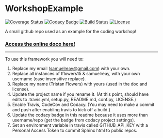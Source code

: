 # WorkshopExample

[![Coverage Status](https://codecov.io/gh/tflowers15/WorkshopExample/branch/master/graph/badge.svg)](https://codecov.io/gh/tflowers15/WorkshopExample)
[![Codacy Badge](https://api.codacy.com/project/badge/Grade/ea7ca374a79c4321952715a228a454f0)](https://www.codacy.com/app/samuelreay/WorkshopExample?utm_source=github.com&amp;utm_medium=referral&amp;utm_content=tflowers15/WorkshopExample&amp;utm_campaign=Badge_Grade)
[![Build Status](https://img.shields.io/travis/tflowers15/WorkshopExample.svg)](https://travis-ci.org/tflowers15/WorkshopExample)
[![License](http://img.shields.io/badge/license-MIT-blue.svg?style=flat)](https://github.com/tflowers15/blob/master/LICENSE)

A small github repo used as an example for the coding workshop!

### [Access the online doco here!](http://tflowers15.github.io/WorkshopExample)

-----------

To use this framework you will need to:


1. Replace my email (samuelreay@gmail.com) with your own.
2. Replace all instances of tflowers15 & samuelreay, with your own username (case insensitive replace).
3. Replace my name (Tristan Flowers) with yours (used in the doc and license).
3. Update the project name if you rename it. (At this point, should have edits to .travis.yml, setup.py, README.md, conf.py, LICENSE.)
4. Enable Travis, CodeCov and Codacy. (You may need to make a commit and push after enabling travis to kick off a build.)
5. Update the codacy badge in this readme because it uses more than username/repo (get the badge from codacy project settings).
6. Set an environment variable in travis called GITHUB_API_KEY with a Personal Access Token to commit Sphinx html to public repos.